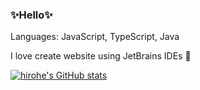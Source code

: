 ### ✨Hello✨

Languages: JavaScript, TypeScript, Java

I love create website using JetBrains IDEs 🥰

[![hirohe's GitHub stats](https://github-readme-stats.vercel.app/api?username=lyfuci)](https://github.com/anuraghazra/github-readme-stats)
